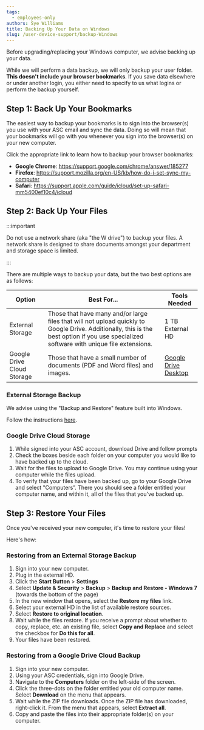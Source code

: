 ```yaml
---
tags:
  - employees-only
authors: Sye Williams
title: Backing Up Your Data on Windows
slug: /user-device-support/backup-Windows
---
```


Before upgrading/replacing your Windows computer, we advise backing up your data. 

While we will perform a data backup, we will only backup your user folder. **This doesn't include your browser bookmarks**. If you save data elsewhere or under another login, you either need to specify to us what logins or perform the backup yourself. 

## Step 1: Back Up Your Bookmarks
The easiest way to backup your bookmarks is to sign into the browser(s) you use with your ASC email and sync the data. Doing so will mean that your bookmarks will go with you whenever you sign into the browser(s) on your new computer. 

Click the appropriate link to learn how to backup your browser bookmarks:
- **Google Chrome**: https://support.google.com/chrome/answer/185277
- **Firefox**: https://support.mozilla.org/en-US/kb/how-do-i-set-sync-my-computer
- **Safari**: https://support.apple.com/guide/icloud/set-up-safari-mm5400ef10c4/icloud

## Step 2: Back Up Your Files

:::important

Do not use a network share (aka "the W drive") to backup your files. A network share is designed to share documents amongst your department and storage space is limited.

:::


There are multiple ways to backup your data, but the two best options are as follows:

| Option                     | Best For...                                                  | Tools Needed                                                 |
| -------------------------- | ------------------------------------------------------------ | ------------------------------------------------------------ |
| External Storage           | Those that have many and/or large files that will not upload quickly to Google Drive. Additionally, this is the best option if you use specialized software with unique file extensions. | 1 TB External HD                                             |
| Google Drive Cloud Storage | Those that have a small number of documents (PDF and Word files) and images. | [Google Drive Desktop](https://www.google.com/drive/download/) |

### External Storage Backup

We advise using the "Backup and Restore" feature built into Windows. 

Follow the instructions [here](https://support.microsoft.com/en-us/windows/move-files-off-a-windows-7-pc-using-backup-and-restore-6d644507-1970-e7e8-3d39-d66f895cff8d#:~:text=Connect%20the%20external%20storage%20device,backup%20to%20restore%20files%20from.).

### Google Drive Cloud Storage
1. While signed into your ASC account, download Drive and follow prompts
2. Check the boxes beside each folder on your computer you would like to have backed up to the cloud.
3. Wait for the files to upload to Google Drive. You may continue using your computer while the files upload.
4. To verify that your files have been backed up, go to your Google Drive and select "Computers”. There you should see a folder entitled your computer name, and within it, all of the files that you've backed up. 

## Step 3: Restore Your Files
Once you've received your new computer, it's time to restore your files!

Here's how:

### Restoring from an External Storage Backup
1. Sign into your new computer. 
2. Plug in the external HD. 
3. Click the **Start Button** > **Settings**
4. Select **Update & Security** > **Backup** > **Backup and Restore - Windows 7** (towards the bottom of the page)
5. In the new window that opens, select the **Restore my files** link.
6. Select your external HD in the list of available restore sources. 
7. Select **Restore to original location**.
8. Wait while the files restore. If you receive a prompt about whether to copy, replace, etc. an existing file, select **Copy and Replace** and select the checkbox for **Do this for all**.
9. Your files have been restored.
### Restoring from a Google Drive Cloud Backup
1. Sign into your new computer. 
2. Using your ASC credentials, sign into Google Drive. 
3. Navigate to the **Computers** folder on the left-side of the screen. 
4. Click the three-dots on the folder entitled your old computer name. Select **Download** on the menu that appears.
5. Wait while the ZIP file downloads. Once the ZIP file has downloaded, right-click it. From the menu that appears, select **Extract all**.
7. Copy and paste the files into their appropriate folder(s) on your computer. 